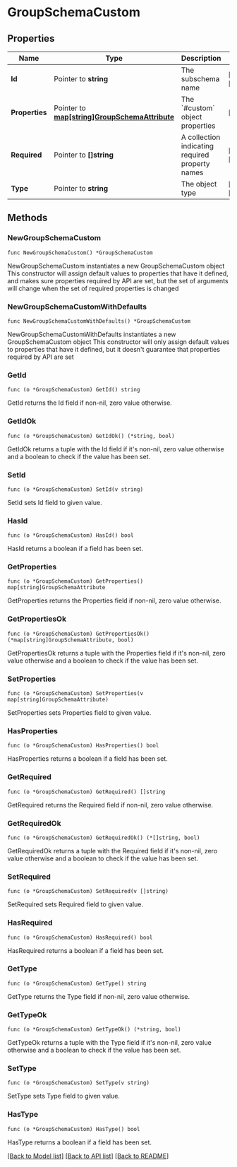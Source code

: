 # GroupSchemaCustom

## Properties

Name | Type | Description | Notes
------------ | ------------- | ------------- | -------------
**Id** | Pointer to **string** | The subschema name | [optional] [readonly] 
**Properties** | Pointer to [**map[string]GroupSchemaAttribute**](GroupSchemaAttribute.md) | The &#x60;#custom&#x60; object properties | [optional] 
**Required** | Pointer to **[]string** | A collection indicating required property names | [optional] [readonly] 
**Type** | Pointer to **string** | The object type | [optional] [readonly] 

## Methods

### NewGroupSchemaCustom

`func NewGroupSchemaCustom() *GroupSchemaCustom`

NewGroupSchemaCustom instantiates a new GroupSchemaCustom object
This constructor will assign default values to properties that have it defined,
and makes sure properties required by API are set, but the set of arguments
will change when the set of required properties is changed

### NewGroupSchemaCustomWithDefaults

`func NewGroupSchemaCustomWithDefaults() *GroupSchemaCustom`

NewGroupSchemaCustomWithDefaults instantiates a new GroupSchemaCustom object
This constructor will only assign default values to properties that have it defined,
but it doesn't guarantee that properties required by API are set

### GetId

`func (o *GroupSchemaCustom) GetId() string`

GetId returns the Id field if non-nil, zero value otherwise.

### GetIdOk

`func (o *GroupSchemaCustom) GetIdOk() (*string, bool)`

GetIdOk returns a tuple with the Id field if it's non-nil, zero value otherwise
and a boolean to check if the value has been set.

### SetId

`func (o *GroupSchemaCustom) SetId(v string)`

SetId sets Id field to given value.

### HasId

`func (o *GroupSchemaCustom) HasId() bool`

HasId returns a boolean if a field has been set.

### GetProperties

`func (o *GroupSchemaCustom) GetProperties() map[string]GroupSchemaAttribute`

GetProperties returns the Properties field if non-nil, zero value otherwise.

### GetPropertiesOk

`func (o *GroupSchemaCustom) GetPropertiesOk() (*map[string]GroupSchemaAttribute, bool)`

GetPropertiesOk returns a tuple with the Properties field if it's non-nil, zero value otherwise
and a boolean to check if the value has been set.

### SetProperties

`func (o *GroupSchemaCustom) SetProperties(v map[string]GroupSchemaAttribute)`

SetProperties sets Properties field to given value.

### HasProperties

`func (o *GroupSchemaCustom) HasProperties() bool`

HasProperties returns a boolean if a field has been set.

### GetRequired

`func (o *GroupSchemaCustom) GetRequired() []string`

GetRequired returns the Required field if non-nil, zero value otherwise.

### GetRequiredOk

`func (o *GroupSchemaCustom) GetRequiredOk() (*[]string, bool)`

GetRequiredOk returns a tuple with the Required field if it's non-nil, zero value otherwise
and a boolean to check if the value has been set.

### SetRequired

`func (o *GroupSchemaCustom) SetRequired(v []string)`

SetRequired sets Required field to given value.

### HasRequired

`func (o *GroupSchemaCustom) HasRequired() bool`

HasRequired returns a boolean if a field has been set.

### GetType

`func (o *GroupSchemaCustom) GetType() string`

GetType returns the Type field if non-nil, zero value otherwise.

### GetTypeOk

`func (o *GroupSchemaCustom) GetTypeOk() (*string, bool)`

GetTypeOk returns a tuple with the Type field if it's non-nil, zero value otherwise
and a boolean to check if the value has been set.

### SetType

`func (o *GroupSchemaCustom) SetType(v string)`

SetType sets Type field to given value.

### HasType

`func (o *GroupSchemaCustom) HasType() bool`

HasType returns a boolean if a field has been set.


[[Back to Model list]](../README.md#documentation-for-models) [[Back to API list]](../README.md#documentation-for-api-endpoints) [[Back to README]](../README.md)


